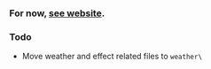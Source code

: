 ### For now, [see website](http://jocap.github.io/Contamination.Chernarus).

### Todo

- Move weather and effect related files to `weather\`